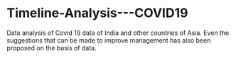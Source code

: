 # Timeline-Analysis---COVID19
Data analysis of Covid 19 data of India and other countries of Asia. Even the suggestions that can be made to improve management has also been proposed on the basis of data.
